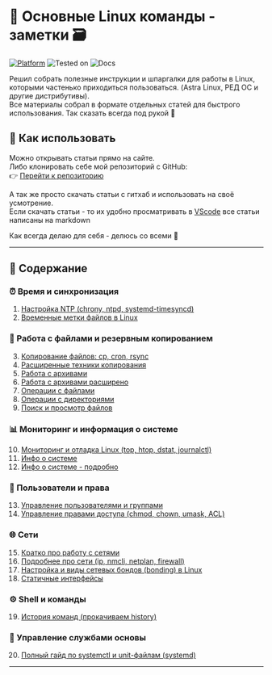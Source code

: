 # 📘 Основные Linux команды - заметки 🗃️

[![Platform](https://img.shields.io/badge/platform-Linux-lightgrey?style=flat-square&logo=linux)](https://kernel.org)
![Tested on](https://img.shields.io/badge/tested%20on-Red%20OS%207.3%20%7C%208.0%20%7C%20Astra%20SE%201.7.5%20%7C%201.8-orange?style=flat-square)
![Docs](https://img.shields.io/badge/docs-markdown-blueviolet?style=flat-square&logo=markdown)

Решил собрать полезные инструкции и шпаргалки для работы в Linux, которыми частенько приходиться пользоваться.
(Astra Linux, РЕД ОС и другие дистрибутивы).  
Все материалы собрал в формате отдельных статей для быстрого использования. Так сказать всегда под рукой 📝

## 📌 Как использовать

Можно открывать статьи прямо на сайте.  
Либо клонировать себе мой репозиторий с GitHub:  
👉 [Перейти к репозиторию](https://github.com/soulpastwk/linux-help/tree/main) 

А так же просто скачать статьи с гитхаб и использовать на своё усмотрение. <br>
Если скачать статьи - то их удобно просматривать в [VScode](https://code.visualstudio.com/) все статьи написаны на markdown

Как всегда делаю для себя - делюсь со всеми 💁

---

## 📑 Содержание 

### ⏰ Время и синхронизация
1. [Настройка NTP (chrony, ntpd, systemd-timesyncd)](01_ntp)
2. [Временные метки файлов в Linux](07_file_timestamps)

### 📂 Работа с файлами и резервным копированием
3. [Копирование файлов: cp, cron, rsync](02_cp_cron_rsync)
4. [Расширенные техники копирования](03_copy_advanced)
5. [Работа с архивами](04_archives)
6. [Работа с архивами расширено](18_archive)
7. [Операции с файлами](13_file_operation)
8. [Операции с директориями](14_dir_operation)
9. [Поиск и просмотр файлов](15_find_file)

### 📊 Мониторинг и информация о системе
10. [Мониторинг и отладка Linux (top, htop, dstat, journalctl)](05_monitoring)
11. [Инфо о системе](06_sysinfo)
12. [Инфо о системе - подробно](06_01_system-audit)

### 👤 Пользователи и права
13. [Управление пользователями и группами](08_users)
14. [Управление правами доступа (chmod, chown, umask, ACL)](12_permissions)

### 🌐 Сети
15. [Кратко про работу с сетями](10_network_basics)
16. [Подробнее про сети (ip, nmcli, netplan, firewall)](11_network_details)
17. [Настройка и виды сетевых бондов (bonding) в Linux](16_Bonding)
18. [Статичные интерфейсы](17_inet_static)

### ⚙️ Shell и команды
19. [История команд (прокачиваем history)](09_shell_history)

### 🔧 Управление службами основы
20. [Полный гайд по systemctl и unit-файлам (systemd)](19_systemctl-guide)

---

